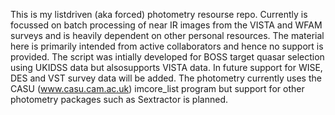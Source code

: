 This is my listdriven (aka forced) photometry resourse repo. Currently is focussed on batch processing of near IR images from the VISTA and WFAM surveys and is heavily dependent on other personal resources. The material here is primarily intended from active collaborators and hence no support is provided. The script was intially developed for BOSS target quasar selection using UKIDSS data but alsosupports VISTA data. In future support for WISE, DES and VST survey data will be added. The photometry currently uses the CASU (www.casu.cam.ac.uk) imcore_list program but support for other photometry packages such as Sextractor is planned.  
